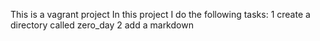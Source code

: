 This is a vagrant project
In this project I do the following tasks:
1 create a directory called zero_day
2 add a markdown
